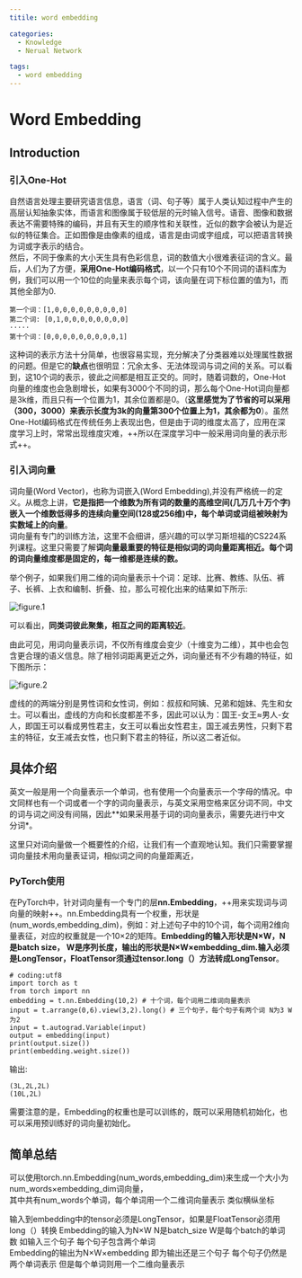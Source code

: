 ```yaml
---
titile: word embedding

categories:
  - Knowledge
  - Nerual Network

tags:
  - word embedding
---
```


# Word Embedding
## Introduction
### 引入One-Hot
自然语言处理主要研究语言信息，语言（词、句子等）属于人类认知过程中产生的高层认知抽象实体，而语言和图像属于较低层的元时输入信号。语音、图像和数据表达不需要特殊的编码，并且有天生的顺序性和关联性，近似的数字会被认为是近似的特征集合。正如图像是由像素的组成，语言是由词或字组成，可以把语言转换为词或字表示的结合。  
然后，不同于像素的大小天生具有色彩信息，词的数值大小很难表征词的含义。最后，人们为了方便，**采用One-Hot编码格式**，以一个只有10个不同词的语料库为例，我们可以用一个10位的向量来表示每个词，该向量在词下标位置的值为1，而其他全部为0.

```
第一个词：[1,0,0,0,0,0,0,0,0,0]
第二个词: [0,1,0,0,0,0,0,0,0,0]
·····
第十个词：[0,0,0,0,0,0,0,0,0,1]
```

这种词的表示方法十分简单，也很容易实现，充分解决了分类器难以处理属性数据的问题。但是它的**缺点**也很明显：冗余太多、无法体现词与词之间的关系。可以看到，这10个词的表示，彼此之间都是相互正交的。同时，随着词数的，One-Hot向量的维度也会急剧增长，如果有3000个不同的词，那么每个One-Hot词向量都是3k维，而且只有一个位置为1，其余位置都是0。（**这里感觉为了节省的可以采用（300，3000）来表示长度为3k的向量第300个位置上为1，其余都为0**）。虽然One-Hot编码格式在传统任务上表现出色，但是由于词的维度太高了，应用在深度学习上时，常常出现维度灾难，++所以在深度学习中一般采用词向量的表示形式++。

### 引入词向量
词向量(Word Vector)，也称为词嵌入(Word Embedding),并没有严格统一的定义。从概念上讲，**它是指把一个维数为所有词的数量的高维空间(几万几十万个字)嵌入一个维数低得多的连续向量空间(128或256维)中，每个单词或词组被映射为实数域上的向量**。  
词向量有专门的训练方法，这里不会细讲，感兴趣的可以学习斯坦福的CS224系列课程。这里只需要了解**词向量最重要的特征是相似词的词向量距离相近。每个词的词向量维度都是固定的，每一维都是连续的数。**

举个例子，如果我们用二维的词向量表示十个词：足球、比赛、教练、队伍、裤子、长裤、上衣和编制、折叠、拉，那么可视化出来的结果如下所示:

![figure.1](https://gitee.com/zyp521/upload_image/raw/master/YorrIg.png)

可以看出，**同类词彼此聚集，相互之间的距离较近**。

由此可见，用词向量表示词，不仅所有维度会变少（十维变为二维），其中也会包含更合理的语义信息。除了相邻词距离更近之外，词向量还有不少有趣的特征，如下图所示：

![figure.2](https://gitee.com/zyp521/upload_image/raw/master/AlftfF.png)

虚线的的两端分别是男性词和女性词，例如：叔叔和阿姨、兄弟和姐妹、先生和女士。可以看出，虚线的方向和长度都差不多，因此可以认为：国王-女王≈男人-女人，即国王可以看成男性君主，女王可以看出女性君主，国王减去男性，只剩下君主的特征，女王减去女性，也只剩下君主的特征，所以这二者近似。

## 具体介绍
英文一般是用一个向量表示一个单词，也有使用一个向量表示一个字母的情况。中文同样也有一个词或者一个字的词向量表示，与英文采用空格来区分词不同，中文的词与词之间没有间隔，因此**如果采用基于词的词向量表示，需要先进行中文分词*。

这里只对词向量做一个概要性的介绍，让我们有一个直观地认知。我们只需要掌握词向量技术用向量表证词，相似词之间的向量距离近，

### PyTorch使用
在PyTorch中，针对词向量有一个专门的层**nn.Embedding**，++用来实现词与词向量的映射++。nn.Embedding具有一个权重，形状是(num_words,embedding_dim)，例如：对上述句子中的10个词，每个词用2维向量表征，对应的权重就是一个10×2的矩阵。**Embedding的输入形状是N×W，N是batch size， W是序列长度，输出的形状是N×W×embedding_dim.输入必须是LongTensor，FloatTensor须通过tensor.long（）方法转成LongTensor**。

```
# coding:utf8
import torch as t
from torch import nn
embedding = t.nn.Embedding(10,2) # 十个词，每个词用二维词向量表示
input = t.arrange(0,6).view(3,2).long() # 三个句子，每个句子有两个词 N为3 W为2
input = t.autograd.Variable(input)
output = embedding(input)
print(output.size())
print(embedding.weight.size())
```

输出:
```
(3L,2L,2L)
(10L,2L)
```

需要注意的是，Embedding的权重也是可以训练的，既可以采用随机初始化，也可以采用预训练好的词向量初始化。

## 简单总结
可以使用torch.nn.Embedding(num_words,embedding_dim)来生成一个大小为num_words×embedding_dim词向量，  
其中共有num_words个单词，每个单词用一个二维词向量表示 类似横纵坐标 

输入到embedding中的tensor必须是LongTensor，如果是FloatTensor必须用long（）转换
Embedding的输入为N×W N是batch_size W是每个batch的单词数 如输入三个句子 每个句子包含两个单词  
Embedding的输出为N×W×embedding 即为输出还是三个句子 每个句子仍然是两个单词表示 但是每个单词则用一个二维向量表示